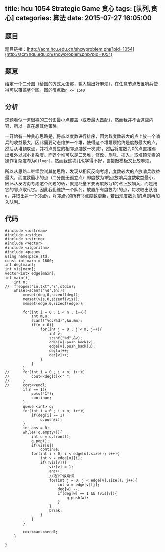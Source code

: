 title: hdu 1054 Strategic Game 贪心
tags: [队列,贪心]
categories: 算法
date: 2015-07-27 16:05:00
---

## 题目

题目链接：[http://acm.hdu.edu.cn/showproblem.php?pid=1054](http://acm.hdu.edu.cn/showproblem.php?pid=1054)

## 题意

给定一个二分图（给图的方式太蛋疼，输入输出好麻烦），在任意节点放置哨兵使得可以覆盖整个图。图的节点数`n <= 1500`

## 分析

这题看似一道很裸的二分图最小点覆盖（或者最大匹配），然而我并不会这些内容，所以一直在想其他策略。

一开始有一种贪心思路是，将点以度数进行排序，因为取度数较大的点上放一个哨兵的收益最大，因此需要动态维护一个堆，使得这个堆堆顶始终是度数最大的点，然后从堆顶取点，并将点对应的相邻点度数一次减1，然后将度数为0的点直接踢出堆外以减小复杂度。而这个堆可以是二叉堆，修改、删除、插入、取堆顶元素的操作复杂度均为`O(logn)`，然而我这块儿也学得不好，直接敲模板又比较麻烦。

所以从思路二继续尝试其他思路，发现从相反反向考虑，度数较大的点放哨兵收益最大，而度数最小的点（二分图无孤立点）即度数为1的点放哨兵度数收益最小，因此从反方向考虑这个问题的话，就是尽量不要再度数为1的点上放哨兵，而是用它的邻点取代它。因此我们维护一个队列，放置所有度数为1的点，每次取出队首`u`，并取出第一个邻点`v`，将邻点`v`的所有邻点度数更新，若出现度数为1的点则再加入队列。

## 代码

    #include <iostream>
    #include <cstdio>
    #include <cstring>
    #include <vector>
    #include <algorithm>
    #include <queue>
    using namespace std;
    const int maxn = 1600;
    int deg[maxn];
    int vis[maxn];
    vector<int> edge[maxn];
    int main(){
        int n;
    //  freopen("in.txt","r",stdin);
        while(~scanf("%d",&n)){
            memset(deg,0,sizeof(deg));
            memset(vis,0,sizeof(vis));
            memset(edge,0,sizeof(edge));

            for(int i = 0 ; i < n ; i++){
                int m,u;
                scanf("%d:(%d)",&u,&m);
                if(m > 0){
                    for(int j = 0 ; j < m; j++){
                        int v;
                        scanf("%d",&v);
                        edge[u].push_back(v);
                        edge[v].push_back(u);
                        deg[u]++;
                        deg[v]++;
                    }
                }
            }
    //      for(int i = 0 ; i < n; i++){
    //          cout<<deg[i]<<" ";
    //      }
    //      cout<<endl;
            if(n == 1){
                puts("1");
                continue;
            }           
            queue <int> q;
            for(int i = 0 ; i < n; i++){
                if(deg[i] == 1)
                    q.push(i);
            }
            int ans = 0;
            while(!q.empty()){
                int u = q.front();
                q.pop();
                if(vis[u])
                    continue;
                for(int i = 0; i < edge[u].size(); i++){
                    int v = edge[u][i];
                    if(!vis[v]){
                        vis[v] = 1;
                        ans++;
                        //选1个放烧饼 
                        for(int j = 0; j < edge[v].size(); j++){
                            int w = edge[v][j];
                            deg[w] --;
                            if(deg[w] == 1 && !vis[w]){
                                q.push(w);
                            }
                        }
                        break; 
                    }
                }
            }

            cout<<ans<<endl;
        }

    }
    